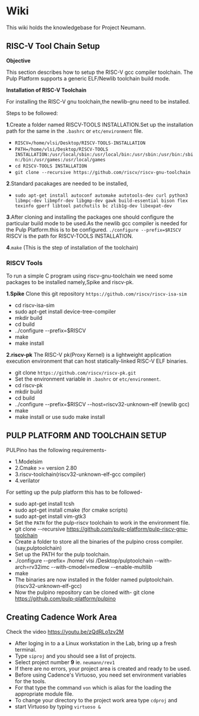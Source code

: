 # Wiki
This wiki holds the knowledgebase for Project Neumann.

## RISC-V Tool Chain Setup

**Objective**

This section describes how to setup the RISC-V gcc compiler toolchain. The Pulp Platform supports a generic ELF/Newlib toolchain build mode.

**Installation of RISC-V Toolchain**

For installing the RISC-V gnu toolchain,the newlib-gnu need to be installed.

Steps to be followed:

**1**.Create a folder named RISCV-TOOLS INSTALLATION.Set up the installation path for the same in the `.bashrc` or `etc/environment` file.

- `RISCV=/home/vlsi/Desktop/RISCV-TOOLS-INSTALLATION`
- `PATH=/home/vlsi/Desktop/RISCV-TOOLS INSTALLATION:/usr/local/sbin:/usr/local/bin:/usr/sbin:/usr/bin:/sbin:/bin:/usr/games:/usr/local/games`
- `cd RISCV-TOOLS INSTALLATION`
- `git clone --recursive https://github.com/riscv/riscv-gnu-toolchain`

**2**.Standard pacakages are needed to be installed,
- `sudo apt-get install autoconf automake autotools-dev curl python3 libmpc-dev libmpfr-dev libgmp-dev gawk build-essential bison flex texinfo gperf libtool patchutils bc zlib1g-dev libexpat-dev`

**3**.After cloning and installing the packages one should configure the particular build mode to be used.As the newlib gcc compiler is needed for the Pulp Platform.this is to be configured.
 `./configure --prefix=$RISCV`
RISCV is the path for RISCV-TOOLS INSTALLATION.

**4**.`make` (This is the step of installation of the toolchain)

### RISCV Tools

To run a simple C program using riscv-gnu-toolchain we need some packages to be installed namely,Spike and riscv-pk.

**1.Spike**
Clone this git repository `https://github.com/riscv/riscv-isa-sim`
-  cd riscv-isa-sim
-  sudo apt-get install device-tree-compiler
-  mkdir build
-  cd build
-  ../configure --prefix=$RISCV
-  make
-  make install

**2.riscv-pk**
The RISC-V pk(Proxy Kernel) is a lightweight application execution environment that can host
statically-linked RISC-V ELF binaries.
- git clone `https://github.com/riscv/riscv-pk.git`
- Set the environment variable in `.bashrc` or `etc/environment`.
-  cd riscv-pk 
- mkdir build
- cd build
- ../configure --prefix=$RISCV --host=riscv32-unknown-elf (newlib gcc)
- make
-  make install or use sudo make install

## PULP PLATFORM AND TOOLCHAIN SETUP

PULPino has the following requirements-

- 1.Modelsim 
- 2.Cmake >= version 2.80 
- 3.riscv-toolchain(riscv32-unknown-elf-gcc compiler) 
- 4.verilator

For setting up the pulp platform this has to be followed- 
- sudo apt-get install tcsh
- sudo apt-get install cmake (for cmake scripts)
- sudo apt-get install vim-gtk3 
- Set the `PATH` for the pulp-riscv toolchain to work in the environment file.
- git clone --recursive https://github.com/pulp-platform/pulp-riscv-gnu-toolchain
- Create a folder to store all the binaries of the pulpino cross compiler.(say,pulptoolchain)
- Set up the PATH for the pulp toolchain.
- ./configure --prefix= /home/ vlsi /Desktop/pulptoolchain --with-arch=rv32imc --with-cmodel=medlow --enable-multilib 
- make 
- The binaries are now installed in the folder named pulptoolchain.(riscv32-unknown-elf-gcc)
- Now the pulpino repository can be cloned with- git clone https://github.com/pulp-platform/pulpino


## Creating Cadence Work Area
Check the video https://youtu.be/zQdRLo1zv2M
- After loging in to a a Linux workstation in the Lab, bring up a fresh terminal.
- Type `siproj` and you should see a list of projects.
- Select project number **9** ie. `neumann/rev1`
- If there are no errors, your project area is created and ready to be used.
- Before using Cadence's Virtuoso, you need set environment variables for the tools.
- For that type the command `von` which is alias for the loading the appropriate module file.
- To change your directory to the project work area type `cdproj` and
- start Virtuoso by typing `virtuoso &`
